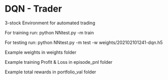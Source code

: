 # DQN - Trader
3-stock Environment for automated trading

For training run: python NNtest.py -m train

For testing run: python NNtest.py -m test -w weights/202102101241-dqn.h5

Example weights in weights folder

Example training Profit & Loss in episode_pnl folder

Example total rewards in portfolio_val folder
